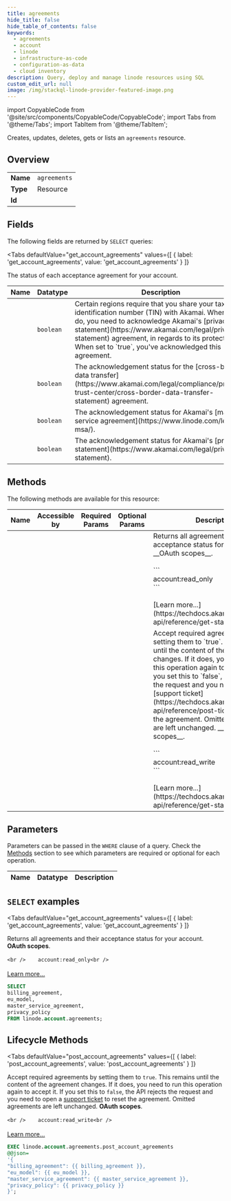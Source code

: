 ```yaml
--- 
title: agreements
hide_title: false
hide_table_of_contents: false
keywords:
  - agreements
  - account
  - linode
  - infrastructure-as-code
  - configuration-as-data
  - cloud inventory
description: Query, deploy and manage linode resources using SQL
custom_edit_url: null
image: /img/stackql-linode-provider-featured-image.png
---
```


import CopyableCode from '@site/src/components/CopyableCode/CopyableCode';
import Tabs from '@theme/Tabs';
import TabItem from '@theme/TabItem';

Creates, updates, deletes, gets or lists an <code>agreements</code> resource.

## Overview
<table><tbody>
<tr><td><b>Name</b></td><td><code>agreements</code></td></tr>
<tr><td><b>Type</b></td><td>Resource</td></tr>
<tr><td><b>Id</b></td><td><CopyableCode code="linode.account.agreements" /></td></tr>
</tbody></table>

## Fields

The following fields are returned by `SELECT` queries:

<Tabs
    defaultValue="get_account_agreements"
    values={[
        { label: 'get_account_agreements', value: 'get_account_agreements' }
    ]}
>
<TabItem value="get_account_agreements">

The status of each acceptance agreement for your account.

<table>
<thead>
    <tr>
    <th>Name</th>
    <th>Datatype</th>
    <th>Description</th>
    </tr>
</thead>
<tbody>
<tr>
    <td><CopyableCode code="billing_agreement" /></td>
    <td><code>boolean</code></td>
    <td>Certain regions require that you share your tax identification number (TIN) with Akamai. When you do, you need to acknowledge Akamai's [privacy statement](https://www.akamai.com/legal/privacy-statement) agreement, in regards to its protection. When set to `true`, you've acknowledged this agreement.</td>
</tr>
<tr>
    <td><CopyableCode code="eu_model" /></td>
    <td><code>boolean</code></td>
    <td>The acknowledgement status for the [cross-border data transfer](https://www.akamai.com/legal/compliance/privacy-trust-center/cross-border-data-transfer-statement) agreement.</td>
</tr>
<tr>
    <td><CopyableCode code="master_service_agreement" /></td>
    <td><code>boolean</code></td>
    <td>The acknowledgement status for Akamai's [master service agreement](https://www.linode.com/legal-msa/).</td>
</tr>
<tr>
    <td><CopyableCode code="privacy_policy" /></td>
    <td><code>boolean</code></td>
    <td>The acknowledgement status for Akamai's [privacy statement](https://www.akamai.com/legal/privacy-statement).</td>
</tr>
</tbody>
</table>
</TabItem>
</Tabs>

## Methods

The following methods are available for this resource:

<table>
<thead>
    <tr>
    <th>Name</th>
    <th>Accessible by</th>
    <th>Required Params</th>
    <th>Optional Params</th>
    <th>Description</th>
    </tr>
</thead>
<tbody>
<tr>
    <td><a href="#get_account_agreements"><CopyableCode code="get_account_agreements" /></a></td>
    <td><CopyableCode code="select" /></td>
    <td></td>
    <td></td>
    <td>Returns all agreements and their acceptance status for your account. __OAuth scopes__.<br /><br />    ```<br />    account:read_only<br />    ```<br /><br />[Learn more...](https://techdocs.akamai.com/linode-api/reference/get-started#oauth)</td>
</tr>
<tr>
    <td><a href="#post_account_agreements"><CopyableCode code="post_account_agreements" /></a></td>
    <td><CopyableCode code="exec" /></td>
    <td></td>
    <td></td>
    <td>Accept required agreements by setting them to `true`. This remains until the content of the agreement changes. If it does, you need to run this operation again to accept it. If you set this to `false`, the API rejects the request and you need to open a [support ticket](https://techdocs.akamai.com/linode-api/reference/post-ticket) to reset the agreement. Omitted agreements are left unchanged. __OAuth scopes__.<br /><br />    ```<br />    account:read_write<br />    ```<br /><br />[Learn more...](https://techdocs.akamai.com/linode-api/reference/get-started#oauth)</td>
</tr>
</tbody>
</table>

## Parameters

Parameters can be passed in the `WHERE` clause of a query. Check the [Methods](#methods) section to see which parameters are required or optional for each operation.

<table>
<thead>
    <tr>
    <th>Name</th>
    <th>Datatype</th>
    <th>Description</th>
    </tr>
</thead>
<tbody>
</tbody>
</table>

## `SELECT` examples

<Tabs
    defaultValue="get_account_agreements"
    values={[
        { label: 'get_account_agreements', value: 'get_account_agreements' }
    ]}
>
<TabItem value="get_account_agreements">

Returns all agreements and their acceptance status for your account. __OAuth scopes__.<br /><br />    ```<br />    account:read_only<br />    ```<br /><br />[Learn more...](https://techdocs.akamai.com/linode-api/reference/get-started#oauth)

```sql
SELECT
billing_agreement,
eu_model,
master_service_agreement,
privacy_policy
FROM linode.account.agreements;
```
</TabItem>
</Tabs>


## Lifecycle Methods

<Tabs
    defaultValue="post_account_agreements"
    values={[
        { label: 'post_account_agreements', value: 'post_account_agreements' }
    ]}
>
<TabItem value="post_account_agreements">

Accept required agreements by setting them to `true`. This remains until the content of the agreement changes. If it does, you need to run this operation again to accept it. If you set this to `false`, the API rejects the request and you need to open a [support ticket](https://techdocs.akamai.com/linode-api/reference/post-ticket) to reset the agreement. Omitted agreements are left unchanged. __OAuth scopes__.<br /><br />    ```<br />    account:read_write<br />    ```<br /><br />[Learn more...](https://techdocs.akamai.com/linode-api/reference/get-started#oauth)

```sql
EXEC linode.account.agreements.post_account_agreements 
@@json=
'{
"billing_agreement": {{ billing_agreement }}, 
"eu_model": {{ eu_model }}, 
"master_service_agreement": {{ master_service_agreement }}, 
"privacy_policy": {{ privacy_policy }}
}';
```
</TabItem>
</Tabs>
